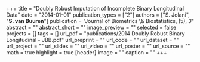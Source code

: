 +++
title = "Doubly Robust Imputation of Incomplete Binary Longitudinal Data"
date = "2014-01-01"
publication_types = ["2"]
authors = ["S. Jolani", "**S. van Buuren**"]
publication = "Journal of Biometrics \\& Biostatistics, (5), _3_"
abstract = ""
abstract_short = ""
image_preview = ""
selected = false
projects = []
tags = []
url_pdf = "publications/2014 Doubly Robust Binary Longitudinal - JBB.pdf"
url_preprint = ""
url_code = ""
url_dataset = ""
url_project = ""
url_slides = ""
url_video = ""
url_poster = ""
url_source = ""
math = true
highlight = true
[header]
image = ""
caption = ""
+++
